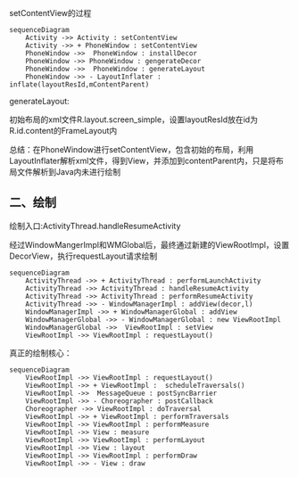 setContentView的过程

```mermaid
sequenceDiagram
	Activity ->> Activity : setContentView
	Activity ->> + PhoneWindow : setContentView
	PhoneWindow ->>  PhoneWindow : installDecor
	PhoneWindow ->> PhoneWindow : gengerateDecor
	PhoneWindow ->>  PhoneWindow : generateLayout
	PhoneWindow ->> - LayoutInflater : inflate(layoutResId,mContentParent)
```

generateLayout:

初始布局的xml文件R.layout.screen_simple，设置layoutResId放在id为R.id.content的FrameLayout内

总结：在PhoneWindow进行setContentView，包含初始的布局，利用LayoutInflater解析xml文件，得到View，并添加到contentParent内，只是将布局文件解析到Java内未进行绘制

## 二、绘制

绘制入口:ActivityThread.handleResumeActivity

经过WindowMangerImpl和WMGlobal后，最终通过新建的ViewRootImpl，设置DecorView，执行requestLayout请求绘制

```mermaid
sequenceDiagram
	ActivityThread ->> + ActivityThread : performLaunchActivity
	ActivityThread ->> ActivityThread : handleResumeActivity
	ActivityThread ->> ActivityThread : performResumeActivity
	ActivityThread ->> - WindowManagerImpl : addView(decor,l)
	WindowManagerImpl ->> + WindowManagerGlobal : addView
	WindowManagerGlobal ->> - WindowManagerGlobal : new ViewRootImpl
	WindowManagerGlobal ->>  ViewRootImpl : setView
	ViewRootImpl ->> ViewRootImpl : requestLayout()
```

真正的绘制核心：

```mermaid
sequenceDiagram
	ViewRootImpl ->> ViewRootImpl : requestLayout()
	ViewRootImpl ->> + ViewRootImpl :  scheduleTraversals()
	ViewRootImpl ->>  MessageQueue : postSyncBarrier
	ViewRootImpl ->> - Choreographer : postCallback
	Choreographer ->> ViewRootImpl : doTraversal
	ViewRootImpl ->> + ViewRootImpl : performTraversals
	ViewRootImpl ->> ViewRootImpl : performMeasure
	ViewRootImpl ->> View : measure
	ViewRootImpl ->> ViewRootImpl : performLayout
	ViewRootImpl ->> View : layout
	ViewRootImpl ->> ViewRootImpl : performDraw
	ViewRootImpl ->> - View : draw
```

